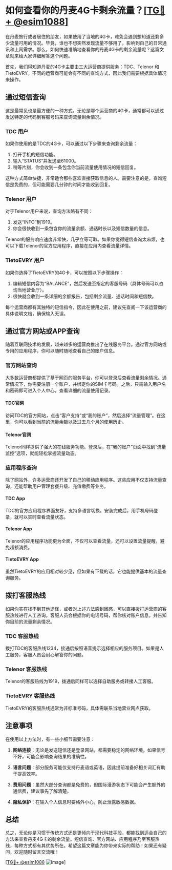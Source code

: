 # 如何查看你的丹麦4G卡剩余流量？[[TG💪+ @esim1088](https://t.me/s/esim1088)]

在丹麦旅行或者居住的朋友，如果使用了当地的4G卡，难免会遇到想知道还剩多少流量可用的情况。毕竟，谁也不想突然发现流量不够用了，影响到自己的日常通讯和上网需求。那么，如何快速准确地查看你的丹麦4G卡的剩余流量呢？这篇文章就来给大家详细解答这个问题。

首先，我们得知道丹麦的4G卡主要由三大运营商提供服务：TDC、Telenor 和 TietoEVRY。不同的运营商可能会有不同的查询方式，因此我们需要根据具体情况来操作。

## **通过短信查询**

这是最常见也是最方便的一种方式。无论是哪个运营商的4G卡，通常都可以通过发送特定的代码到客服号码来查询流量剩余情况。

### TDC 用户

如果你使用的是TDC的4G卡，可以通过以下步骤来查询剩余流量：

1. 打开手机的短信功能。
2. 输入“STATUS”并发送至61000。
3. 稍等片刻，你会收到一条包含你当前流量使用情况的短信回复。

这种方式简单快捷，非常适合那些喜欢直接获取信息的人。需要注意的是，查询短信是免费的，但可能需要几分钟的时间才能收到回复。

### Telenor 用户

对于Telenor用户来说，查询方法略有不同：

1. 发送“INFO”到1919。
2. 你会很快收到一条包含你的流量余额、通话时长以及短信数量的信息。

Telenor的服务响应速度非常快，几乎立等可取。如果你觉得短信查询太麻烦，也可以下载Telenor的官方应用程序，直接在应用内查看流量详情。

### TietoEVRY 用户

如果你选择了TietoEVRY的4G卡，可以按照以下步骤操作：

1. 编辑短信内容为“BALANCE”，然后发送至指定的客服号码（具体号码可以咨询当地营业厅）。
2. 很快就会收到一条详细的余额报告，包括剩余流量、通话时间和短信数。

每个运营商都有其独特的短信指令，因此在使用之前，建议先查阅一下该运营商的具体说明文档，确保输入无误。

## **通过官方网站或APP查询**

随着互联网技术的发展，越来越多的运营商推出了在线服务平台。通过官方网站或专用的应用程序，你可以随时随地查看自己的账户信息。

### 官方网站查询

大多数运营商都提供了基于网页的服务平台，你可以登录后查看流量剩余情况。通常情况下，你需要注册一个账户，并绑定你的SIM卡号码。之后，只需输入用户名和密码即可进入个人中心，查看详细的流量使用记录。

#### TDC官网

访问TDC的官方网站，点击“客户支持”或“我的账户”，然后选择“流量管理”。在这里，你可以看到当前的流量余额以及过去几个月的使用历史。

#### Telenor官网

Telenor同样提供了强大的在线服务功能。登录后，在“我的账户”页面中找到“流量监控”选项，就能轻松掌握流量动态。

### 应用程序查询

除了网站外，许多运营商还开发了自己的移动应用程序。这些应用不仅支持流量查询，还能帮助用户管理套餐升级、充值缴费等业务。

#### TDC App

TDC的官方应用程序界面友好，支持多语言切换。安装完成后，用手机号码登录，就可以实时查看流量状态。

#### Telenor App

Telenor的应用程序功能更为全面，不仅可以查看流量，还可以设置流量提醒，避免超额消费。

#### TietoEVRY App

虽然TietoEVRY的应用相对较少见，但如果有下载的话，它也能提供基本的流量查询服务。

## **拨打客服热线**

如果你实在找不到其他途径，或者对上述方法感到困惑，可以直接拨打运营商的客服热线进行人工咨询。客服人员会根据你的电话号码，帮你核对账户信息，并告知你目前的流量剩余情况。

### TDC 客服热线

拨打TDC的客服热线1234，接通后按照语音提示选择相应的服务项目。如果是人工服务，客服人员会耐心解答你的问题。

### Telenor 客服热线

Telenor的客服热线为1919，拨通后同样可以选择自助服务或转接人工客服。

### TietoEVRY 客服热线

TietoEVRY的客服热线通常为非标准号码，具体需联系当地营业网点获取。

## **注意事项**

在使用以上方法时，有一些小细节需要注意：

1. **网络连接**：无论是发送短信还是登录网站，都需要稳定的网络环境。如果信号不好，可能会影响查询结果的准确性。
   
2. **语言问题**：部分服务可能仅支持丹麦语或英语，因此提前准备好相关词汇有助于提高效率。

3. **费用问题**：虽然大部分查询都是免费的，但国际漫游状态下可能会产生额外的通信费，建议事先了解清楚。

4. **隐私保护**：在输入个人信息时要格外小心，防止泄露敏感数据。

## **总结**

总之，无论你是习惯于传统方式还是更倾向于现代科技手段，都能找到适合自己的方法来查看丹麦4G卡的剩余流量。短信查询、官方网站、应用程序乃至客服热线，每种方式都有其优势所在。希望这篇文章能为你带来实际的帮助！如果还有疑问，欢迎随时留言交流哦！

[[TG💪+ @esim1088](https://t.me/s/esim1088) ![Image](https://i.postimg.cc/4NQfJmqS/Snipaste-2025-05-13-00-14-12.png)]